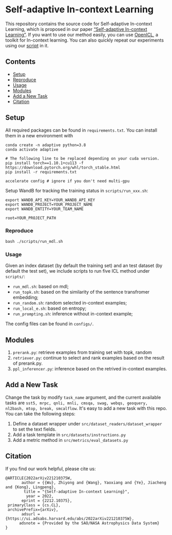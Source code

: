 # Self-adaptive In-context Learning
This repository contains the source code for Self-adaptive In-context Learning, which is proposed in our paper [“Self-adaptive In-context Learning”](https://arxiv.org/abs/2212.10375). If you want to use our method easily, you can use [OpenICL](https://github.com/Shark-NLP/OpenICL), a toolkit for In-context learning. You can also quickly repeat our experiments using our [script](https://github.com/Shark-NLP/OpenICL/blob/main/examples/research_projects/self-adaptive_in-context_learning.ipynb) in it.

## Contents
* [Setup](#setup)
* [Reproduce](#reproduce)
* [Usage](#usage)
* [Modules](#modules)
* [Add a New Task](#add-a-new-task)
* [Citation](#citation)

## Setup
All required packages can be found in ``requirements.txt``. 
You can install them in a new environment with 
```shell
conda create -n adaptive python=3.8
conda activate adaptive

# The following line to be replaced depending on your cuda version.
pip install torch==1.10.1+cu113 -f https://download.pytorch.org/whl/torch_stable.html
pip install -r requirements.txt

accelerate config # ignore if you don't need multi-gpu
```

Setup WandB for tracking the training status in `scripts/run_xxx.sh`:
```shell
export WANDB_API_KEY=YOUR_WANDB_API_KEY
export WANDB_PROJECT=YOUR_PROJECT_NAME
export WANDB_ENTITY=YOUR_TEAM_NAME

root=YOUR_PROJECT_PATH
```

### Reproduce
```shell
bash ./scripts/run_mdl.sh
```

### Usage
Given an index dataset (by default the training set) and an test dataset (by default the test set), we include scripts to run five ICL method under `scripts/`:
- `run_mdl.sh`: based on mdl;
- `run_topk.sh`: based on the similarity of the sentence transfromer embedding;
- `run_random.sh`: random selected in-context examples;
- `run_local_e.sh`: based on entropy;
- `run_prompting.sh`: inference without in-context example;

The config files can be found in `configs/`.

## Modules
1. `prerank.py`: retrieve examples from training set with topk, random
2. `retriever.py`: continue to select and rank examples based on the result of prerank.py.
3. `ppl_inferencer.py`: inference based on the retrived in-context examples. 

## Add a New Task
Change the task by modify `task_name` argument, and the current available tasks are `sst5, mrpc, qnli, mnli, cmsqa, swag, webqs, geoquery, nl2bash, mtop, break, smcalflow`.
It's easy to add a new task with this repo. You can take the following steps:
1. Define a dataset wrapper under `src/dataset_readers/dataset_wrapper` to set the text fields.
2. Add a task template in `src/datasets/instructions.py`
3. Add a metric method in `src/metrics/eval_datasets.py`

## Citation
If you find our work helpful, please cite us:
```
@ARTICLE{2022arXiv221210375W,
       author = {{Wu}, Zhiyong and {Wang}, Yaoxiang and {Ye}, Jiacheng and {Kong}, Lingpeng},
        title = "{Self-adaptive In-context Learning}",
         year = 2022,
       eprint = {2212.10375},
 primaryClass = {cs.CL},
 archivePrefix={arXiv},
       adsurl = {https://ui.adsabs.harvard.edu/abs/2022arXiv221210375W},
      adsnote = {Provided by the SAO/NASA Astrophysics Data System}
}
```
